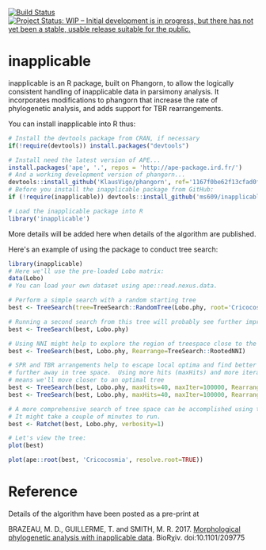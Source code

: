 [![Build Status](https://travis-ci.org/ms609/inapplicable.svg?branch=master)](https://travis-ci.org/ms609/inapplicable)
[![Project Status: WIP – Initial development is in progress, but there has not yet been a stable, usable release suitable for the public.](http://www.repostatus.org/badges/latest/wip.svg)](http://www.repostatus.org/#wip)

# inapplicable
inapplicable is an R package, built on Phangorn, to allow the logically consistent handling of inapplicable data in parsimony analysis.
It incorporates modifications to phangorn that increase the rate of phylogenetic analysis, and adds support for TBR rearrangements.


You can install inapplicable into R thus:

```r
# Install the devtools package from CRAN, if necessary
if(!require(devtools)) install.packages("devtools")

# Install need the latest version of APE...
install.packages('ape', '.', repos = 'http://ape-package.ird.fr/')
# And a working development version of phangorn...
devtools::install_github('KlausVigo/phangorn', ref='1167f0be62f13cfad0fca8ae8224318c407195bf')
# Before you install the inapplicable package from GitHub:
if (!require(inapplicable)) devtools::install_github('ms609/inapplicable')

# Load the inapplicable package into R
library('inapplicable')
```

More details will be added here when details of the algorithm are published.

Here's an example of using the package to conduct tree search:

```r 
library(inapplicable)
# Here we'll use the pre-loaded Lobo matrix:
data(Lobo)
# You can load your own dataset using ape::read.nexus.data.

# Perform a simple search with a random starting tree
best <- TreeSearch(tree=TreeSearch::RandomTree(Lobo.phy, root='Cricocosmia'), dataset=Lobo.phy, Rearrange=TreeSearch::RootedNNI)

# Running a second search from this tree will probably see further improvements:
best <- TreeSearch(best, Lobo.phy)

# Using NNI might help to explore the region of treespace close to the local optimum:
best <- TreeSearch(best, Lobo.phy, Rearrange=TreeSearch::RootedNNI)

# SPR and TBR arrangements help to escape local optima and find better peaks 
# further away in tree space.  Using more hits (maxHits) and more iterations (maxIter)
# means we'll move closer to an optimal tree
best <- TreeSearch(best, Lobo.phy, maxHits=40, maxIter=100000, Rearrange=TreeSearch::RootedSPR, verbosity=2)
best <- TreeSearch(best, Lobo.phy, maxHits=40, maxIter=100000, Rearrange=TreeSearch::RootedTBR, verbosity=2)

# A more comprehensive search of tree space can be accomplished using the Parsimony Ratchet
# It might take a couple of minutes to run.
best <- Ratchet(best, Lobo.phy, verbosity=1)

# Let's view the tree:
plot(best)

plot(ape::root(best, 'Cricocosmia', resolve.root=TRUE))
```

# Reference

Details of the algorithm have been posted as a pre-print at 

BRAZEAU, M. D., GUILLERME, T. and SMITH, M. R. 2017. [Morphological phylogenetic analysis with inapplicable data](https://www.biorxiv.org/content/early/2017/10/26/209775). BioRχiv. doi:10.1101/209775

